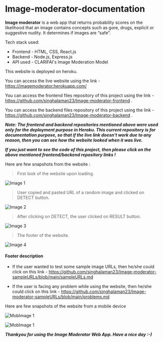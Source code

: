 # Image-moderator-documentation
**Image moderator** is a web app that returns probability scores on the likelihood that an image contains concepts such as gore, drugs, explicit or suggestive nudity. It determines if images are “safe".

Tech stack used:
- Frontend - HTML, CSS, React.js
- Backend - Node.js, Express.js
- API used - CLARIFAI's Image Moderation Model

This website is deployed on heroku. 

You can access the live website using the link - https://imagemoderator.herokuapp.com/

You can access the frontend files repository of this project using the link - https://github.com/singhalaman23/Image-moderator-frontend .

You can access the backend files repository of this project using the link - https://github.com/singhalaman23/Image-moderator-backend .

***Note: The frontend and backend repositories mentioned above were used only for the deployment purpose in Heroku. This current repository is for documentation purpose, so that if the live link doesn't work due to any reason, then you can see how the website looked when it was live.***

***If you just want to see the code of this project, then please click on the above mentioned frontend/backend repository links !***

Here are few snapshots from the website : 

>First look of the website upon loading.

![Image 1](https://github.com/singhalaman23/Image-moderator-documentation/blob/main/ImageModIMG1.png?raw=true)

>User copied and pasted URL of a random image and clicked on DETECT button.

![Image 2](https://github.com/singhalaman23/Image-moderator-documentation/blob/main/ImageModIMG2.png?raw=true)

>After clicking on DETECT, the user clicked on RESULT button.

![Image 3](https://github.com/singhalaman23/Image-moderator-documentation/blob/main/ImageModIMG3.png?raw=true)

>The footer of the website.

![Image 4](https://github.com/singhalaman23/Image-moderator-documentation/blob/main/ImageModIMG4.png?raw=true)

#### Footer description
- If the user wanted to test some sample image URLs, then he/she could click on this link - https://github.com/singhalaman23/Image-moderator-sampleURLs/blob/main/sampleURLs.md

- If the user is facing any problem while using the website, then he/she could click on this link - https://github.com/singhalaman23/Image-moderator-sampleURLs/blob/main/problems.md


Here are few snapshots of the website from a mobile device

![MobImage 1](https://github.com/singhalaman23/Image-moderator-documentation/blob/main/MobileImageModIMG1.png?raw=true)

![MobImage 1](https://github.com/singhalaman23/Image-moderator-documentation/blob/main/MobileImageModIMG2.png?raw=true)

***Thankyou for using the Image Moderator Web App.
Have a nice day :-)***



